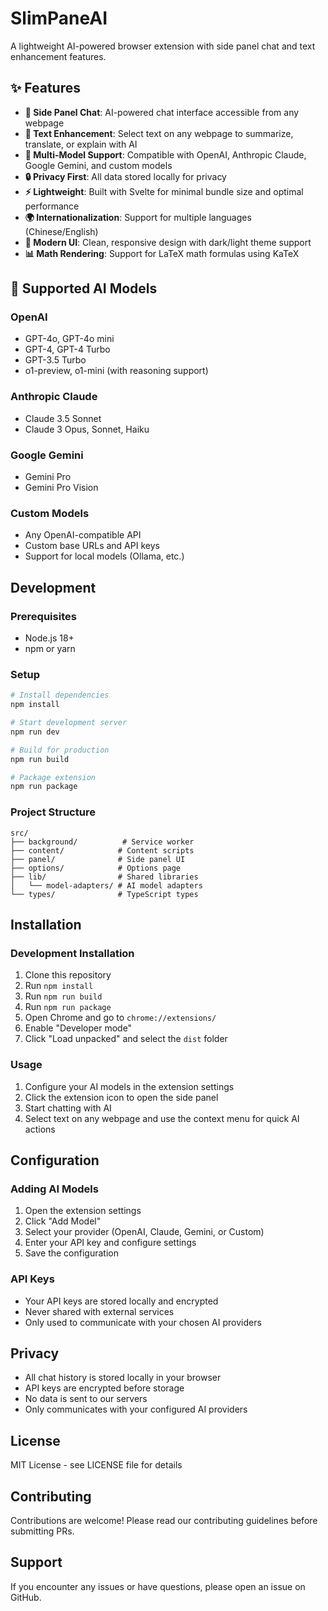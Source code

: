 # SlimPaneAI

A lightweight AI-powered browser extension with side panel chat and text enhancement features.

## ✨ Features

- **🤖 Side Panel Chat**: AI-powered chat interface accessible from any webpage
- **📝 Text Enhancement**: Select text on any webpage to summarize, translate, or explain with AI
- **🔄 Multi-Model Support**: Compatible with OpenAI, Anthropic Claude, Google Gemini, and custom models
- **🔒 Privacy First**: All data stored locally for privacy
- **⚡ Lightweight**: Built with Svelte for minimal bundle size and optimal performance
- **🌍 Internationalization**: Support for multiple languages (Chinese/English)
- **🎨 Modern UI**: Clean, responsive design with dark/light theme support
- **📊 Math Rendering**: Support for LaTeX math formulas using KaTeX

## 🤖 Supported AI Models

### OpenAI
- GPT-4o, GPT-4o mini
- GPT-4, GPT-4 Turbo
- GPT-3.5 Turbo
- o1-preview, o1-mini (with reasoning support)

### Anthropic Claude
- Claude 3.5 Sonnet
- Claude 3 Opus, Sonnet, Haiku

### Google Gemini
- Gemini Pro
- Gemini Pro Vision

### Custom Models
- Any OpenAI-compatible API
- Custom base URLs and API keys
- Support for local models (Ollama, etc.)

## Development

### Prerequisites
- Node.js 18+
- npm or yarn

### Setup
```bash
# Install dependencies
npm install

# Start development server
npm run dev

# Build for production
npm run build

# Package extension
npm run package
```

### Project Structure
```
src/
├── background/          # Service worker
├── content/            # Content scripts
├── panel/              # Side panel UI
├── options/            # Options page
├── lib/                # Shared libraries
│   └── model-adapters/ # AI model adapters
└── types/              # TypeScript types
```

## Installation

### Development Installation
1. Clone this repository
2. Run `npm install`
3. Run `npm run build`
4. Run `npm run package`
5. Open Chrome and go to `chrome://extensions/`
6. Enable "Developer mode"
7. Click "Load unpacked" and select the `dist` folder

### Usage
1. Configure your AI models in the extension settings
2. Click the extension icon to open the side panel
3. Start chatting with AI
4. Select text on any webpage and use the context menu for quick AI actions

## Configuration

### Adding AI Models
1. Open the extension settings
2. Click "Add Model"
3. Select your provider (OpenAI, Claude, Gemini, or Custom)
4. Enter your API key and configure settings
5. Save the configuration

### API Keys
- Your API keys are stored locally and encrypted
- Never shared with external services
- Only used to communicate with your chosen AI providers

## Privacy

- All chat history is stored locally in your browser
- API keys are encrypted before storage
- No data is sent to our servers
- Only communicates with your configured AI providers

## License

MIT License - see LICENSE file for details

## Contributing

Contributions are welcome! Please read our contributing guidelines before submitting PRs.

## Support

If you encounter any issues or have questions, please open an issue on GitHub.
